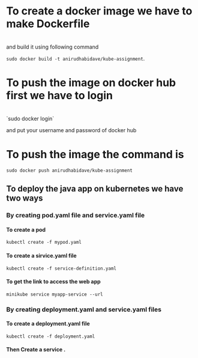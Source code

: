 # To create a docker image we have to make Dockerfile 
<br>
and build it using following command<br>

```sudo docker build -t anirudhabidave/kube-assignment```.<br>
# To push the image on docker hub first we have to login 
<br>
`sudo docker login`<br>

and put your username and password of docker hub<br>

# To push the image the command is

`sudo docker push anirudhabidave/kube-assignment`<br>

## To deploy the java app on kubernetes we have two ways<br>

###  By creating pod.yaml file and service.yaml file<br>

#### To create a pod <br>

`kubectl create -f mypod.yaml`<br>

#### To create a sirvice.yaml file <br>

`kubectl create -f service-definition.yaml`<br>

#### To get the link to access the web app<br>

`minikube service myapp-service --url`

### By creating deployment.yaml and service.yaml files

#### To create a deployment.yaml file

`kubectl create -f deployment.yaml`<br>

#### Then Create a service .
